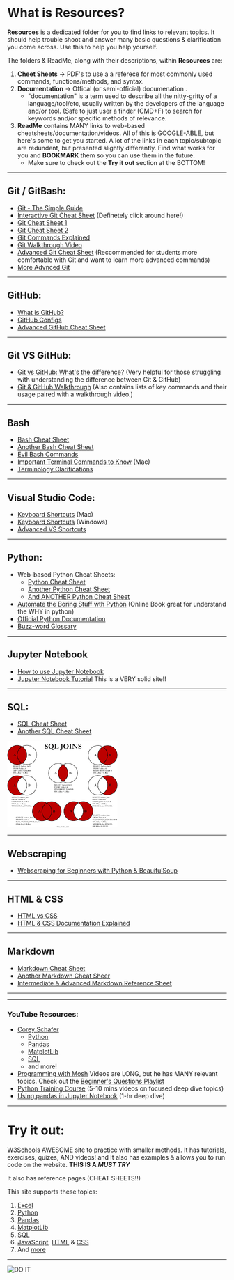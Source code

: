 # What is **Resources**? 

**Resources** is a dedicated folder for you to find links to relevant topics. It should help trouble shoot and answer many basic questions & clarification you come across. Use this to help you help yourself. 

The folders & ReadMe, along with their descriptions, within **Resources** are: 
1. **Cheet Sheets** -> PDF's to use a a referece for most commonly used commands, functions/methods, and syntax.
2. **Documentation** -> Offical (or semi-official) documenation .
    -  "documentation" is a term used to describe all the nitty-gritty of a language/tool/etc, usually written by the developers of the language and/or tool. (Safe to just user a finder (CMD+F) to search for keywords and/or specific methods of relevance.
3. **ReadMe** contains MANY links to web-based cheatsheets/documentation/videos. All of this is GOOGLE-ABLE, but here's some to get you started. A lot of the links in each topic/subtopic are redundent, but presented slightly differently. Find what works for you and **BOOKMARK** them so you can use them in the future.
    - Make sure to check out the **Try it out** section at the BOTTOM! 

---

## Git / GitBash:
- [Git - The Simple Guide](https://rogerdudler.github.io/git-guide/) 
- [Interactive Git Cheat Sheet](http://www.ndpsoftware.com/git-cheatsheet.html#loc=workspace;) (Definetely click around here!)
- [Git Cheat Sheet 1](https://overapi.com/git)
- [Git Cheat Sheet 2](https://dev.to/henryong92/yet-another-git-cheatsheet-4gjk)
- [Git Commands Explained](https://dzone.com/articles/top-20-git-commands-with-examples)
- [Git Walkthrough Video](https://www.youtube.com/watch?v=HVsySz-h9r4)
- [Advanced Git Cheat Sheet](https://dev.to/maxpou/git-cheat-sheet-advanced-3a17) (Reccommended for students more comfortable with Git and want to learn more advanced commands)
- [More Advnced Git](https://dev.to/antjanus/my-personal-git-tricks-cheatsheet-23j1)

---

## GitHub:
- [What is GitHub?](https://searchitoperations.techtarget.com/definition/GitHub)
- [GitHub Configs](https://training.github.com/downloads/github-git-cheat-sheet/)
- [Advanced GitHub Cheat Sheet](https://github.com/tiimgreen/github-cheat-sheet)


---

## Git VS GitHub:
- [Git vs GitHub: What's the difference?](https://blog.devmountain.com/git-vs-github-whats-the-difference/) (Very helpful for those struggling with understanding the difference between Git & GitHub)
- [Git & GitHub Walkthrough](https://dev.to/duomly/git-cheatsheet-for-beginners-5apl) (Also contains lists of key commands and their usage paired with a walkthrough video.)


---

## Bash
* [Bash Cheat Sheet](https://devhints.io/bash)
* [Another Bash Cheat Sheet](http://johnstowers.co.nz/pages/bash-cheat-sheet.html)
* [Evil Bash Commands](https://dev.to/devmount/9-evil-bash-commands-explained-4k5e)
* [Important Terminal Commands to Know](https://www.techrepublic.com/article/16-terminal-commands-every-user-should-know/) (Mac)
* [Terminology Clarifications](https://www.geeksforgeeks.org/difference-between-terminal-console-shell-and-command-line/)

---

## Visual Studio Code:
* [Keyboard Shortcuts](https://devhints.io/vscode) (Mac)
* [Keyboard Shortcuts](https://code.visualstudio.com/shortcuts/keyboard-shortcuts-windows.pdf) (Windows)
* [Advanced VS Shortcuts](https://dev.to/devmount/23-lesser-known-vs-code-shortcuts-as-gif-80)

---

## Python:

* Web-based Python Cheat Sheets: 
    * [Python Cheat Sheet](https://www.pythoncheatsheet.org/)
    * [Another Python Cheat Sheet](https://devhints.io/python)
    * [And ANOTHER Python Cheat Sheet](https://overapi.com/python )
*  [Automate the Boring Stuff wth Python](https://automatetheboringstuff.com/) (Online Book great for understand the WHY in python)
* [Official Python Documentation](https://docs.python.org/3/reference/index.html)
* [Buzz-word Glossary](https://docs.python.org/3/glossary.html#glossary)

---

## Jupyter Notebook
* [How to use Jupyter Notebook](https://www.dataquest.io/blog/jupyter-notebook-tutorial/)
* [Jupyter Notebook Tutorial](https://towardsdatascience.com/a-beginners-tutorial-to-jupyter-notebooks-1b2f8705888a) This is a VERY solid site!! 


---

## SQL:
* [SQL Cheat Sheet](https://devhints.io/mysql)
* [Another SQL Cheat Sheet](https://overapi.com/mysql)

![SQL Joins](Images/sql_joins.png)

---
## Webscraping
* [Webscraping for Beginners with Python & BeauifulSoup](https://medium.com/analytics-vidhya/web-scraping-for-beginners-with-python-and-beautifulsoup-3131435d0e97)


---
## HTML & CSS
* [HTML vs CSS](https://techdifferences.com/difference-between-html-and-css.html)
* [HTML & CSS Documentation Explained](https://www.w3.org/standards/webdesign/htmlcss)



--- 
## Markdown
* [Markdown Cheat Sheet](https://www.markdownguide.org/cheat-sheet)
* [Another Markdown Cheat Sheer](https://devhints.io/markdown)
* [Intermediate & Advanced Markdown Reference Sheet](https://dev.to/rattanakchea/markdown-cheatsheet-for-developers-2bjj)

---

---
### YouTube Resources: 
* [Corey Schafer](https://www.youtube.com/channel/UCCezIgC97PvUuR4_gbFUs5g)
    * [Python](https://www.youtube.com/watch?v=YYXdXT2l-Gg&list=PL-osiE80TeTskrapNbzXhwoFUiLCjGgY7)
    * [Pandas](https://www.youtube.com/watch?v=ZyhVh-qRZPA&list=PL-osiE80TeTsWmV9i9c58mdDCSskIFdDS)
    * [MatplotLib](https://www.youtube.com/watch?v=UO98lJQ3QGI&list=PL-osiE80TeTvipOqomVEeZ1HRrcEvtZB_)
    * [SQL](https://www.youtube.com/watch?v=xaWlS9HtWYw&list=PL-osiE80TeTsKOdPrKeSOp4rN3mza8VHN)
    * and more!
* [Programming with Mosh](https://www.youtube.com/user/programmingwithmosh) Videos are LONG, but he has MANY relevant topics. Check out the [Beginner's Questions Playlist](https://www.youtube.com/playlist?list=PLTjRvDozrdlyXC_6mOBhmCWoMAmvHarng)
* [Python Training Course](https://www.youtube.com/playlist?list=PLtb2Lf-cJ_AWhtJE6Rb5oWf02RC2qVU-J) (5-10 mins videos on focused deep dive topics)
* [Using pandas in Jupyter Notebook](https://www.youtube.com/watch?v=vmEHCJofslg) (1-hr deep dive)

---
# Try it out:

[W3Schools](https://www.w3schools.com) AWESOME site to practice with smaller methods. It has tutorials, exercises, quizes, AND videos!  and It also has examples & allows you to run code on the website. **THIS IS A *MUST TRY***

 It also has reference pages (CHEAT SHEETS!!)

This site supports these topics: 
1. [Excel](https://www.w3schools.com/excel/index.php) 
2. [Python](https://www.w3schools.com/python/default.asp)
3. [Pandas](https://www.w3schools.com/python/pandas/default.asp)
4. [MatplotLib](https://www.w3schools.com/python/matplotlib_intro.asp)
5. [SQL](https://www.w3schools.com/sql/default.asp)
6. [JavaScript](https://www.w3schools.com/js/default.asp), [HTML](https://www.w3schools.com/html/default.asp) & [CSS](https://www.w3schools.com/css/default.asp)
7. And [more](https://www.w3schools.com/!)

---

![DO IT](https://media.giphy.com/media/3o85xtLX7zCyeeWGLC/giphy.gif)
